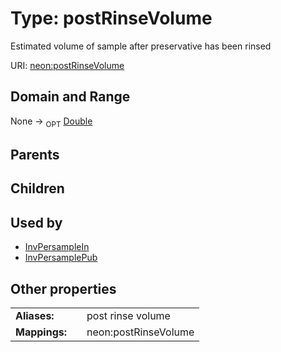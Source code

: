 
# Type: postRinseVolume


Estimated volume of sample after preservative has been rinsed

URI: [neon:postRinseVolume](https://data.neonscience.org/postRinseVolume)


## Domain and Range

None ->  <sub>OPT</sub> [Double](types/Double.md)

## Parents


## Children


## Used by

 * [InvPersampleIn](InvPersampleIn.md)
 * [InvPersamplePub](InvPersamplePub.md)

## Other properties

|  |  |  |
| --- | --- | --- |
| **Aliases:** | | post rinse volume |
| **Mappings:** | | neon:postRinseVolume |

